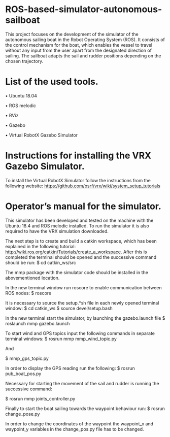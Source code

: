 # ROS-based-simulator-autonomous-sailboat
This project focuses on the development of the simulator of the autonomous sailing boat in the Robot Operating System (ROS). It consists of the control mechanism for the boat, which enables the vessel to travel without any input from the user apart from the designated direction of sailing. The sailboat adapts the sail and rudder positions depending on the chosen trajectory.

# List of the used tools.

•	Ubuntu 18.04

•	ROS melodic

•	RViz

•	Gazebo

•	Virtual RobotX Gazebo Simulator
 
# Instructions for installing the VRX Gazebo Simulator.

To install the Virtual RobotX Simulator follow the instructions from the following website:
https://github.com/osrf/vrx/wiki/system_setup_tutorials

# Operator’s manual for the simulator.
 
This simulator has been developed and tested on the machine with the Ubuntu 18.4 and ROS melodic installed. To run the simulator it is also required to have the VRX simulation downloaded.

The next step is to create and build a catkin workspace, which has been explained in the following tutorial: http://wiki.ros.org/catkin/Tutorials/create_a_workspace. After this is completed the terminal should be opened and the successive command should be run:
$ cd catkin_ws/src

The mmp package with the simulator code should be installed in the abovementioned location.

In the new terminal window run roscore to enable communication between ROS nodes:
$ roscore

It is necessary to source the setup.*sh file in each newly opened terminal window:
$ cd catkin_ws
$ source devel/setup.bash

In the new terminal start the simulator, by launching the gazebo.launch file $ roslaunch mmp gazebo.launch

To start wind and GPS topics input the following commands in separate terminal windows:
$ rosrun mmp mmp_wind_topic.py

And

$ mmp_gps_topic.py

In order to display the GPS reading run the following:
$ rosrun pub_boat_pos.py

Necessary for starting the movement of the sail and rudder is running the successive command:

$ rosrun mmp joints_controller.py

Finally to start the boat sailing towards the waypoint behaviour run:
$ rosrun change_pose.py

In order to change the coordinates of the waypoint the waypoint_x and waypoint_y variables in the change_pos.py file has to be changed.
 
